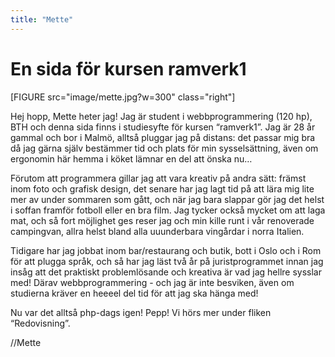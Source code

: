 ```yaml
---
title: "Mette"
---
```

En sida för kursen ramverk1
=========================

[FIGURE src="image/mette.jpg?w=300" class="right"]

Hej hopp, Mette heter jag! Jag är student i webbprogrammering (120 hp), BTH och denna sida finns i studiesyfte för kursen “ramverk1”. Jag är 28 år gammal och bor i Malmö, alltså pluggar jag på distans: det passar mig bra då jag gärna själv bestämmer tid och plats för min sysselsättning, även om ergonomin här hemma i köket lämnar en del att önska nu…

Förutom att programmera gillar jag att vara kreativ på andra sätt: främst inom foto och grafisk design, det senare har jag lagt tid på att lära mig lite mer av under sommaren som gått, och när jag bara slappar gör jag det helst i soffan framför fotboll eller en bra film. Jag tycker också mycket om att laga mat, och så fort möjlighet ges reser jag och min kille runt i vår renoverade campingvan, allra helst bland alla uuunderbara vingårdar i norra Italien.

Tidigare har jag jobbat inom bar/restaurang och butik, bott i Oslo och i Rom för att plugga språk, och så har jag läst två år på juristprogrammet innan jag insåg att det praktiskt problemlösande och kreativa är vad jag hellre sysslar med! Därav webbprogrammering - och jag är inte besviken, även om studierna kräver en heeeel del tid för att jag ska hänga med!

Nu var det alltså php-dags igen! Pepp! Vi hörs mer under fliken “Redovisning”.

//Mette
